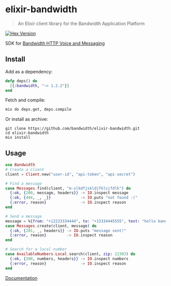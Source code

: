 elixir-bandwidth
================

> An Elixir client library for the Bandwidth Application Platform

[![Hex Version](https://img.shields.io/hexpm/v/bandwidth.svg?style=flat)](https://hex.pm/packages/bandwidth)

SDK for [Bandwidth HTTP Voice and Messaging](http://app.bandwidth.com/?utm_medium=social&utm_source=github&utm_campaign=dtolb&utm_content=_)

## Install
Add as a dependency:
```elixir
defp deps() do
  [{:bandwidth, "~> 1.2.2"}]
end
```
Fetch and compile:
```bash
mix do deps.get, deps.compile
```

Or install as archive:
```
git clone https://github.com/bandwidth/elixir-bandwidth.git
cd elixir-bandwidth
mix install
```

## Usage
```elixir
use Bandwidth
# Create a client
client = Client.new("user-id", "api-token", "api-secret")

# Find a message
case Messages.find(client, "m-slkdfjskldjfklsjfdlk") do
  {:ok, {200, message, headers}} -> IO.inspect message
  {:ok, {404, _, _}}             -> IO.puts "not found :("
  {:error, reason}               -> IO.inspect reason
end

# Send a message
message = %{from: "+12223334444", to: "+13334445555", text: "hello bandwidth"}
case Messages.create(client, message) do
  {:ok, {201, _, headers}} -> IO.puts "message sent!"
  {:error, reason}         -> IO.inspect reason
end

# Search for a local number
case AvailableNumbers.Local.search(client, zip: 22303) do
  {:ok, {200, numbers, headers}} -> IO.inspect numbers
  {:error, reason}               -> IO.inspect reason
end
```

[Documentation](http://hexdocs.pm/bandwidth/1.2.2/)
